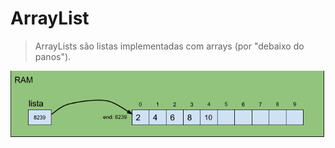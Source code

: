 # ArrayList

> ArrayLists são listas implementadas com arrays (por "debaixo do panos").

![ArrayList representacao](../../imgs/arraylist-apresentacao.png)